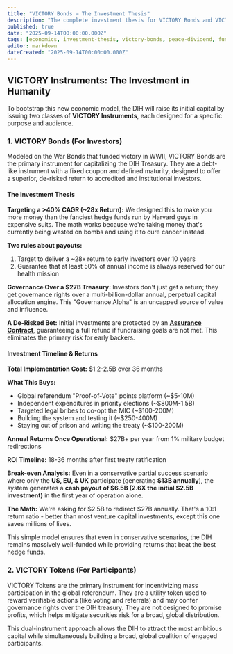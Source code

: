 ```yaml
---
title: "VICTORY Bonds → The Investment Thesis"
description: "The complete investment thesis for VICTORY Bonds and VICTORY Tokens, the financial instruments that power the DIH."
published: true
date: "2025-09-14T00:00:00.000Z"
tags: [economics, investment-thesis, victory-bonds, peace-dividend, fundraising, tokenomics]
editor: markdown
dateCreated: "2025-09-14T00:00:00.000Z"
---
```


## VICTORY Instruments: The Investment in Humanity

To bootstrap this new economic model, the DIH will raise its initial capital by issuing two classes of **VICTORY Instruments**, each designed for a specific purpose and audience.

### 1. VICTORY Bonds (For Investors)

Modeled on the War Bonds that funded victory in WWII, VICTORY Bonds are the primary instrument for capitalizing the DIH Treasury. They are a debt-like instrument with a fixed coupon and defined maturity, designed to offer a superior, de-risked return to accredited and institutional investors.

#### The Investment Thesis

**Targeting a >40% CAGR (~28x Return):** We designed this to make you more money than the fanciest hedge funds run by Harvard guys in expensive suits. The math works because we're taking money that's currently being wasted on bombs and using it to cure cancer instead.

**Two rules about payouts:**
1. Target to deliver a ~28x return to early investors over 10 years
2. Guarantee that at least 50% of annual income is always reserved for our health mission

**Governance Over a $27B Treasury:** Investors don't just get a return; they get governance rights over a multi-billion-dollar annual, perpetual capital allocation engine. This "Governance Alpha" is an uncapped source of value and influence.

**A De-Risked Bet:** Initial investments are protected by an **[Assurance Contract](./fundraising-strategy.md)**, guaranteeing a full refund if fundraising goals are not met. This eliminates the primary risk for early backers.

#### Investment Timeline & Returns

**Total Implementation Cost:** $1.2-2.5B over 36 months

**What This Buys:**
- Global referendum "Proof-of-Vote" points platform (~$5-10M)
- Independent expenditures in priority elections (~$800M-1.5B)
- Targeted legal bribes to co-opt the MIC (~$100-200M)
- Building the system and testing it (~$250-400M)
- Staying out of prison and writing the treaty (~$100-200M)

**Annual Returns Once Operational:** $27B+ per year from 1% military budget redirections

**ROI Timeline:** 18-36 months after first treaty ratification

**Break-even Analysis:** Even in a conservative partial success scenario where only the **US, EU, & UK** participate (generating **$13B annually**), the system generates a **cash payout of $6.5B (2.6X the initial $2.5B investment)** in the first year of operation alone.

**The Math:** We're asking for $2.5B to redirect $27B annually. That's a 10:1 return ratio - better than most venture capital investments, except this one saves millions of lives.

This simple model ensures that even in conservative scenarios, the DIH remains massively well-funded while providing returns that beat the best hedge funds.

### 2. VICTORY Tokens (For Participants)

VICTORY Tokens are the primary instrument for incentivizing mass participation in the global referendum. They are a utility token used to reward verifiable actions (like voting and referrals) and may confer governance rights over the DIH treasury. They are not designed to promise profits, which helps mitigate securities risk for a broad, global distribution.

This dual-instrument approach allows the DIH to attract the most ambitious capital while simultaneously building a broad, global coalition of engaged participants.

